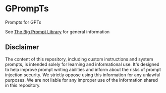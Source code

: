 # GPrompTs
Prompts for GPTs

See [The Big Prompt Library](https://github.com/0xeb/TheBigPromptLibrary/) for general information


## Disclaimer
The content of this repository, including custom instructions and system prompts, is intended solely for learning and informational use. It's designed to help improve prompt writing abilities and inform about the risks of prompt injection security. We strictly oppose using this information for any unlawful purposes. We are not liable for any improper use of the information shared in this repository.
